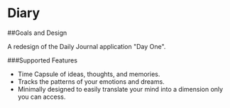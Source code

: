 # Diary

##Goals and Design

A redesign of the Daily Journal application "Day One".

###Supported Features

* Time Capsule of ideas, thoughts, and memories.
* Tracks the patterns of your emotions and dreams.
* Minimally designed to easily translate your mind into a dimension only you can access.
